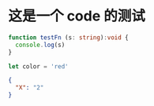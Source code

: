 # 这是一个 code 的测试

```TypeScript
function testFn (s: string):void {
  console.log(s)
}

let color = 'red'
```

```JSON
{
  "X": "2"
}
```
